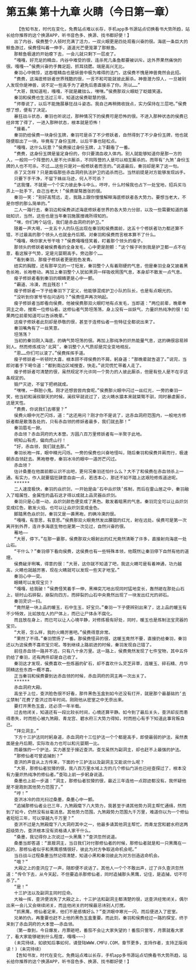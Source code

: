 # 第五集 第十九章 火睛（今日第一章）
        【告知书友，时代在变化，免费站点难以长存，手机app多书源站点切换看书大势所趋，站长给你推荐的这个换源APP，听书音色多、换源、找书都好使！】
       出了内谷，侯费整个人顿时充满了活力，一双火眼更是四处观看兴奋的很。海底一条巨大的鲸鱼游过，侯费怪叫着一伸手，道道光芒便笼罩了那鲸鱼。
       那鲸鱼极速的开始瘪下去，一会儿就只剩下一层皮了。
       “嘎嘎，好充足的精血，内谷中难受的很，连杀死几条鱼都要被训斥。这外界果然痛快的很。嘎嘎~~”侯费兴奋的手舞足蹈，抓耳挠腮。端是高兴无比。
       秦羽心中微惊，这吞噬精血也是妖兽中极为难得的法门，这侯费不愧是神兽竟然会此招。
       “费费，这海底修妖者世界残酷的很，一言不和可能就彼此厮杀。神兽潜力惊人，一旦被别人发现你是神兽，说不定一些高手为了避免后患直接杀了你。所以……”
       “大哥，我知道啦，嘎嘎，不就是藏拙么，嘿嘿。”侯费那双火眼眨了眨嬉笑道。
       秦羽和侯费也生活过三年，知道这侯费聪慧的很。
       “师尊说了，以后不能施展暴狂战斗姿态。我自己再稍微收拢点，实力保持在三层吧。”侯费想了想，便有了决定。
       暴狂战斗状态，秦羽也听说过，那种情况下的侯费可是恐怖的很。不进入那种状态的侯费已经非常了得了，一进入那种状态，根本就是恐怖！
       “接着。”
       秦羽扔给侯费一块身份玉牌，秦羽可是杀了不少修妖者，自然得到了不少身份玉牌，他也就随便取出了一块。毕竟有了身份玉牌，以后干事也轻松点。
       “嘎嘎，这什么玩意？”侯费接过身份玉牌，上下翻看了一番。
       “费费，这身份玉牌是鉴定身份的，你只要滴血收入体内。别人就能够知道你是那一方的人，一般同一个阵营的人是不允许厮杀，不同阵营的人是可以相互厮杀的。而带有‘九煞’身份玉牌的人也不可杀。不过……这些只是对一般修妖者而言的。”说道最后，秦羽却是来了这一句。
       杀了又怎样？只是面临那些赤血洞府执法护卫的追杀而已。当然前提是对方能够发现凶手。
       只要下手干净，不留下蛛丝马迹，何人不可杀？
       “这我懂，不就是一个个实力彼此争斗中么，哼哼，什么时候我也占下一处宝地，招兵买马弄上一批手下，自己当老大！”侯费桀骜嚣张的很。
       秦羽一笑：“别好高骛远，走，我路上跟你慢慢解释海底修妖者各大势力。要想当老大，不是你想的那么简单的。”
       二人一路行去，秦羽边和侯费讲述海底修妖者世界的各大势力分部，以及一些需要知道的基础知识，当然，这些也是当年秦羽施展搜魂所得知的。
       “嘿，你们两个站住，我们是赤血洞府的护卫。”
       随着一声大喝，一支五十人的队伍出现在秦羽和侯费面前，这五十个修妖者功力都还算不错，不过最高的那个领头人也就金丹后期。对秦羽和侯费而言根本算不了什么。
       “嘎嘎，唤你家大爷干啥？”侯费嘎嘎怪笑着，盯着那个领头的瘦子。
       那领头的修妖者被侯费看的全身发毛，心中更是胆颤：“这个猴子听到我是护卫都一点不在意，看这猴子气势，定是元婴期高手。旁边那个……
       ”看到秦羽，那瘦子修妖者更是脸色发青。
       结实的胸膛，还有那罕见的一寸短发，秦羽整个人有着刚硬的气息，但是秦羽全身又披着黑色长袍，长袍卷动。再加上秦羽整个人犹如黑洞一样吸收周围气息，本身却不散发一点气息。
       瘦子修妖者看到秦羽的眼睛更是心中一颤。
       “霸道、冷漠，而且残忍！”
       瘦子修妖者一下子给秦羽下了定义，他能够混成护卫小队的队长，也是有点眼光的。
       “没听到你家爷爷在问话吗？”侯费怪声再次响起。
       瘦子修妖者当即看向侯费，他被侯费那双火眼盯地有点发毛，当即道：“两位前辈，晚辈奉洞主之命，搜索一位修仙者。这修仙者气势坦荡荡，身上没有一丝妖气，力量炽热纯净的很！如果两位前辈知道可以告诉晚辈。”
       这瘦子修妖者此刻却是恭敬的很，甚至于连修仙者一些特征全都说出来了。
       秦羽嘴角有了一丝笑意。
       坦荡荡？
       当初的秦羽刚入海底，的确气势坦荡的很。再加上那纯净的炽热能量气息，这的确很容易辨别人。然而修炼成功‘北冥’，秦羽整个人气质却是完全变地相反。
       “恩……你们可以滚了。”侯费挥挥手道。
       瘦子修妖者一听顿时大喜，根本顾不得侯费的不屑，躬身道：“那晚辈就告退了。”说完，当即对着手下喝令道：“都到南边区域搜查，快走。”说完慌忙带着人走了。
       瘦子修妖者可清楚的很，虽然规定不允许同一个势力的人彼此厮杀，但是有些人是不在乎这条规定的。
       毁尸灭迹，不留下把柄就成。
       “嘿嘿，一群胆小鬼。刚才还想尝尝肉食呢。”侯费那火眼中闪过一丝红光，一旁的秦羽一笑，他当初和澜叔聊天的时候，澜叔早就说过了，这火睛水猿本来就桀骜不驯，同时暴虐厮杀，这是天性。
       “费费，你说我们去哪里？”
       侯费火眼中光芒闪烁，道：“这还用问？刚才你不是说了，这赤血洞府范围内，一般地方修妖者都是散落各处的，只有赤血领的修妖者最多，我们就去那！”
       秦羽眉毛一掀。
       赤血领？赤血洞府的大本营。方圆八百万里修妖者有一半聚于此地。
       明知山有虎，偏向虎山行！
       “好，赤血领，我们就去那。”
       秦羽长袍一挥，眼中精光闪烁。一旁的侯费也兴奋地怪叫，随后秦羽和侯费并肩而行，极速朝赤血领赶去。黑袍卷卷，秦羽冰冷的眼中一道厉芒闪过。
       赤血领？
       估计桑墨在他面前都认识不出吧，更何况秦羽还怕什么么？大不了和侯费在赤血领杀上一通。有实力，作人就要猖狂肆意自由一点，若违本心，那还不如不踏上这艰险修炼道途呢。
       ******
       二人速度极快，秦羽的焱炽剑，一开始是由‘石中焱炽铁’炼制，而后在雷山居之中，秦羽融入了暗属性、金属性的晶石这才得以成就上品灵器焱炽剑。
       秦羽只是心意一动，焱炽剑颜色便变成了黑色。散发着暗黑的气息。秦羽完全可以让焱炽剑变成红色，散发火焰。也可以让焱炽剑变成金色。
       脚踏黑色焱炽剑，秦羽又是一袭黑袍，的确冷漠的很。
       “嘎嘎，有意思，有意思。”侯费那双火眼竟然发出朦胧的红光，射在远处。侯费可是第一次离开到外界，连许多海底生物也是第一次见过，自然兴奋的很。
       蓦地——
       “大哥，停下。”在那一霎那，侯费那双火眼射出的红光竟然清晰了许多，直接射向海底一处山石。
       “干什么？”秦羽停下看向侯费，这侯费也有一些特殊本领，他既然让秦羽停下自然有他的道理。
       侯费龇牙咧嘴，得意的很：“大哥，这你就不知道了吧，我这火睛可是有着神通，功力越高，火睛也就越厉害，现在火睛就可以发现一些天才地宝。”
       秦羽心中一突。
       眼睛可以发现宝贝？
       “嘎嘎，给我破！”侯费怪笑着手一伸，黑棒突兀地出现同时猛地变长，轰然砸在那处山石上，顿时山石碎裂，崩裂向四方。而碎裂的山石中央竟然出现了一块发出红光的卵石。
       秦羽灵识一扫。
       “竟然是一块上品的暖玉，石中生玉，好宝贝。”秦羽一下子便辨别出来了，这上品的暖玉有不少特效，比如放在人的尸体上，而已让尸体永不腐化。
       而且放在身上，而已可以让人心境平静，对修炼极有好处，同时，暖玉也是炼制法宝灵器的宝贝。
       “大哥，怎么样，我的火睛厉害吧。”侯费得意非常。
       “果然了不得。”秦羽赞扬了一番。那侯费怪异的很，这暖玉竟然不要，直接扔给秦羽，秦羽还以为这侯费不喜欢宝贝呢。等到继续上路前进的时候，秦羽发现自己错了。
       前往赤血领一路并不远，只有八十余万里。这一路上，侯费竟然发现了七件宝物，其中五件扔给了秦羽，还有两件却是自己收了。
       秦羽这才发现，侯费喜欢一些炼器的矿石，却不喜欢什么灵芝异草，连暖玉、碎石精、月华阴精这些东西一概不喜。
       正当秦羽和侯费要到达赤血领的时候，赤血洞府的洞主再一次出关了。
       ******
       赤血洞府大殿。
       高坐于上位，查洪脸色很不好看，那件黑色玉盒到如今还没有打开，就是那个最基础的‘去尘禁制’花费了查洪过百年时间。刚刚他从密室之中无奈出来。
       要打开黑色玉盒，还必须一年半载。
       过去他闭关，知道还有一段比较长时间，心境还算平静。如今到了最后关头，查洪却反而患得患失，时而担心被九煞殿、青龙宫、碧水府三大势力得知，时而担心有手下知道此事背叛自己。
       “拜见洞主。”
       下方十三护法同时躬身道，赤血洞府十三位护法一个个都是高手，即使最弱的护法，虽然表面是金丹后期，实际攻击力也可以和元婴期一比。
       而最强的一个护法，实力甚至于接近查洪。查戈虽然为副洞主，却也赶不上最强的护法。
       “那修仙者可曾追捕到？”
       查洪的声音从上方传来，下面的十三护法以及副洞主又能说什么呢？
       “大哥，那修仙者狡猾的很，我八百万里水域上方的几个修仙门派也已经查探过了，根本没有力量炽热纯净的修仙者。”查珀上前一步躬身说道。
       桑墨也上前一步道：“洞主，那修仙者狡猾的很，最近三年连他一点踪迹都没有。我怀疑他是不是跑到其他势力范围了。”
       “哼！”
       查洪冰冷的目光扫过桑墨，桑墨心中一颤。
       “追捕那修仙者业已三年，九煞殿麾下八大势力，我甚至于请其他势力洞主帮忙通缉，然而到了如今，仍然没有丝毫消息。其他势力范围，九煞殿势力范围九千万里，难道你以为一个修仙者短短三年，可以穿越九千万里？”
       查洪不过是九煞殿麾下八大洞府其中之一，他最多请其他洞主帮忙。而青龙宫和碧水府这两超级势力，查洪根本没有资格请人家干什么。
       “桑墨，我记得你上次说过一头黑鹰？”查洪忽然说道。
       桑墨当即答道：“禀报洞主，当日我们对付那修仙者的时候，那修仙者就是和一只黑鹰在一起的，那修仙者似乎和黑鹰感情很好，彼此为对方争取逃命机会呢。”
       当日战斗过程桑墨当然记得清楚，知道小黑和秦羽彼此为对方创造逃命机会。
       “哦？”
       大殿之上的查洪应了一声，随即便不说话了。其他人一个个不敢出声，过了许久查洪忽然道：“传令下去，从今天起，不但要追杀那修仙者，同时追捕那头黑鹰，记住，是追捕，切不可杀了。”
       “是！”
       十三护法以及副洞主同时应命。
       大袖一挥，查洪便消失了大殿之上，十三护法和副洞主都清楚的很，这查洪经常闭关。偶尔出来一会儿又会继续闭关，而且他闭关的时候最忌讳别人打搅。
       “抓黑鹰，修仙者定来，他们不是感情好么？”查洪眼中寒光一闪，而后便进入了密室。
       兄弟的仇，再重要也赶不上他的黑色玉盒重要。而此刻，秦羽和侯费经过一路的探宝，终于来到了赤血洞府的大本营——赤血领。
       （第一章到，今日爆发，月票砸吧，番茄不会让大家失望的！番茄只管写，月票就看大家了，看大家能够砸到什么程度，嘎嘎~~~）
       (未完待续，如欲知后事如何，请登陆WWW.CMFU.COM，章节更多，支持作者，支持正版阅读！)（未完待续）
       【告知书友，时代在变化，免费站点难以长存，手机app多书源站点切换看书大势所趋，站长给你推荐的这个换源APP，听书音色多、换源、找书都好使！】